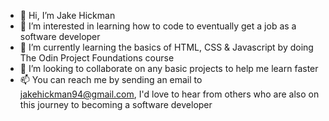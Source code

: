 - 👋 Hi, I’m Jake Hickman
- 👀 I’m interested in learning how to code to eventually get a job as a software developer
- 🌱 I’m currently learning the basics of HTML, CSS & Javascript by doing The Odin Project Foundations course
- 💞️ I’m looking to collaborate on any basic projects to help me learn faster
- 📫 You can reach me by sending an email to jakehickman94@gmail.com, I'd love to hear from others who are also on this journey to becoming a software developer

<!---
jakehickman94/jakehickman94 is a ✨ special ✨ repository because its `README.md` (this file) appears on your GitHub profile.
You can click the Preview link to take a look at your changes.
--->
